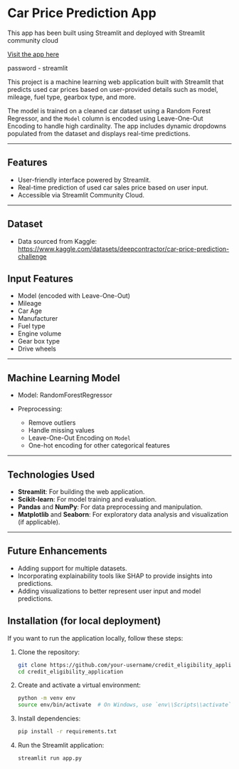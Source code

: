 # Car Price Prediction App
This app has been built using Streamlit and deployed with Streamlit community cloud

[Visit the app here](https://loan-application-app.streamlit.app/)

password - streamlit

This project is a machine learning web application built with Streamlit that predicts used car prices based on user-provided details such as model, mileage, fuel type, gearbox type, and more.

The model is trained on a cleaned car dataset using a Random Forest Regressor, and the `Model` column is encoded using Leave-One-Out Encoding to handle high cardinality. The app includes dynamic dropdowns populated from the dataset and displays real-time predictions.

---

## Features

* User-friendly interface powered by Streamlit.
* Real-time prediction of used car sales price based on user input.
* Accessible via Streamlit Community Cloud.

---
## Dataset

* Data sourced from Kaggle: https://www.kaggle.com/datasets/deepcontractor/car-price-prediction-challenge 

## Input Features

* Model (encoded with Leave-One-Out)
* Mileage
* Car Age
* Manufacturer
* Fuel type
* Engine volume
* Gear box type
* Drive wheels

---

## Machine Learning Model

* Model: RandomForestRegressor
* Preprocessing:

  * Remove outliers
  * Handle missing values
  * Leave-One-Out Encoding on `Model`
  * One-hot encoding for other categorical features

---

## Technologies Used
- **Streamlit**: For building the web application.
- **Scikit-learn**: For model training and evaluation.
- **Pandas** and **NumPy**: For data preprocessing and manipulation.
- **Matplotlib** and **Seaborn**: For exploratory data analysis and visualization (if applicable).

---

## Future Enhancements
* Adding support for multiple datasets.
* Incorporating explainability tools like SHAP to provide insights into predictions.
* Adding visualizations to better represent user input and model predictions.

## Installation (for local deployment)
If you want to run the application locally, follow these steps:

1. Clone the repository:
   ```bash
   git clone https://github.com/your-username/credit_eligibility_application.git
   cd credit_eligibility_application

2. Create and activate a virtual environment:
   ```bash
   python -m venv env
   source env/bin/activate  # On Windows, use `env\\Scripts\\activate`

3. Install dependencies:
   ```bash
   pip install -r requirements.txt

4. Run the Streamlit application:
   ```bash
   streamlit run app.py
